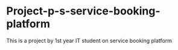 # Project-p-s-service-booking-platform
This is a project by 1st year IT student on service booking platform

